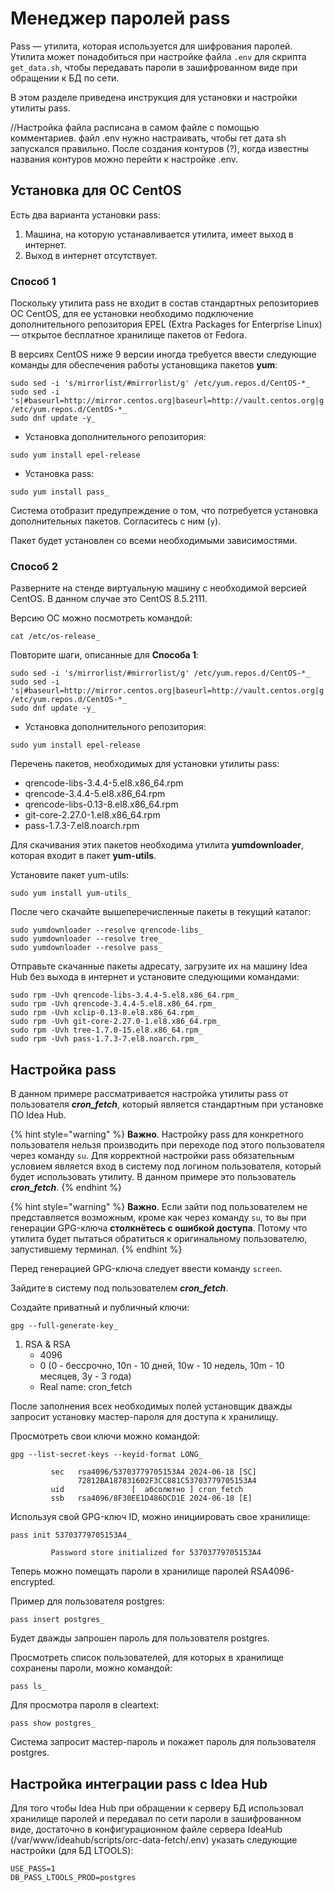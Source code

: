 # Менеджер паролей pass

Pass — утилита, которая используется для шифрования паролей. Утилита может понадобиться при настройке файла `.env` для скрипта `get_data.sh`, чтобы передавать пароли в зашифрованном виде при обращении к БД по сети. 

В этом разделе приведена инструкция для установки и настройки утилиты pass.

//Настройка файла расписана в самом файле с помощью комментариев. файл .env нужно настраивать, чтобы гет дата sh запускался правильно. После создания контуров (?), когда известны названия контуров можно перейти к настройке .env. 


## Установка для ОС CentOS

Есть два варианта установки pass:
1. Машина, на которую устанавливается утилита, имеет выход в интернет.
2. Выход в интернет отсутствует.

### Способ 1

Поскольку утилита pass не входит в состав стандартных репозиториев ОС CentOS, для ее установки необходимо подключение дополнительного репозитория EPEL (Extra Packages for Enterprise Linux) ― открытое бесплатное хранилище пакетов от Fedora.

В версиях CentOS ниже 9 версии иногда требуется ввести следующие команды для обеспечения работы установщика пакетов **yum**:
```
sudo sed -i 's/mirrorlist/#mirrorlist/g' /etc/yum.repos.d/CentOS-*_
sudo sed -i 's|#baseurl=http://mirror.centos.org|baseurl=http://vault.centos.org|g' /etc/yum.repos.d/CentOS-*_
sudo dnf update -y_
```
- Установка дополнительного репозитория:
```
sudo yum install epel-release
```

- Установка pass:
```
sudo yum install pass_
```
Система отобразит предупреждение о том, что потребуется установка дополнительных пакетов. Согласитесь с ним (`y`). 

Пакет будет установлен со всеми необходимыми зависимостями.

### Способ 2

Разверните на стенде виртуальную машину с необходимой версией CentOS. В данном случае это CentOS 8.5.2111.

Версию ОС можно посмотреть командой:
```
cat /etc/os-release_
```
Повторите шаги, описанные для **Способа 1**:
```
sudo sed -i 's/mirrorlist/#mirrorlist/g' /etc/yum.repos.d/CentOS-*_
sudo sed -i 's|#baseurl=http://mirror.centos.org|baseurl=http://vault.centos.org|g' /etc/yum.repos.d/CentOS-*_
sudo dnf update -y_
```
- Установка дополнительного репозитория:
```
sudo yum install epel-release
```

Перечень пакетов, необходимых для установки утилиты pass:
- qrencode-libs-3.4.4-5.el8.x86_64.rpm
- qrencode-3.4.4-5.el8.x86_64.rpm
- qrencode-libs-0.13-8.el8.x86_64.rpm 
- git-core-2.27.0-1.el8.x86_64.rpm
- pass-1.7.3-7.el8.noarch.rpm 

Для скачивания этих пакетов необходима утилита **yumdownloader**, которая входит в пакет **yum-utils**.

Установите пакет yum-utils:
```
sudo yum install yum-utils_
```
После чего скачайте вышеперечисленные пакеты в текущий каталог:
```
sudo yumdownloader --resolve qrencode-libs_
sudo yumdownloader --resolve tree_
sudo yumdownloader --resolve pass_
```
Отправьте скачанные пакеты адресату, загрузите их на машину Idea Hub без выхода в интернет и установите следующими командами:
```
sudo rpm -Uvh qrencode-libs-3.4.4-5.el8.x86_64.rpm_
sudo rpm -Uvh qrencode-3.4.4-5.el8.x86_64.rpm_
sudo rpm -Uvh xclip-0.13-8.el8.x86_64.rpm_
sudo rpm -Uvh git-core-2.27.0-1.el8.x86_64.rpm_
sudo rpm -Uvh tree-1.7.0-15.el8.x86_64.rpm_
sudo rpm -Uvh pass-1.7.3-7.el8.noarch.rpm_
```

## Настройка pass

В данном примере рассматривается настройка утилиты pass от пользователя **_cron_fetch_**, который является стандартным при установке ПО Idea Hub.

{% hint style="warning" %}
**Важно**. Настройку pass для конкретного пользователя нельзя производить при переходе под этого пользователя через команду `su`. Для корректной настройки pass обязательным условием является вход в систему под логином пользователя, который будет использовать утилиту. В данном примере это пользователь **_cron_fetch_**.
{% endhint %}

{% hint style="warning" %}
**Важно**. Если зайти под пользователем не представляется возможным, кроме как через команду `su`, то вы при генерации GPG-ключа **столкнётесь с ошибкой доступа**. Потому что утилита будет пытаться обратиться к оригинальному пользователю, запустившему терминал.
{% endhint %}

Перед генерацией GPG-ключа следует ввести команду `screen`.

Зайдите  в систему под пользователем **_cron_fetch_**.

Создайте приватный и публичный ключи:
```
gpg --full-generate-key_
```

1. RSA & RSA
   - 4096
   - 0 (0 - бессрочно, 10n - 10 дней, 10w - 10 недель, 10m - 10 месяцев, 3y - 3 года)
   - Real name: cron_fetch

После заполнения всех необходимых полей установщик дважды запросит установку мастер-пароля для доступа к хранилищу.

Просмотреть свои ключи можно командой:
```
gpg --list-secret-keys --keyid-format LONG_

         sec   rsa4096/53703779705153A4 2024-06-18 [SC]
               72812BA187831602F3CC881C53703779705153A4
         uid               [  абсолютно ] cron_fetch
         ssb   rsa4096/8F30EE1D486DCD1E 2024-06-18 [E]
```

Используя свой GPG-ключ ID, можно инициировать свое хранилище:
``` 
pass init 53703779705153A4_

         Password store initialized for 53703779705153A4
```

Теперь можно помещать пароли в хранилище паролей RSA4096-encrypted.

Пример для пользователя postgres:
```
pass insert postgres_
```

Будет дважды запрошен пароль для пользователя postgres.

Просмотреть список пользователей, для которых в хранилище сохранены пароли, можно командой:
```
pass ls_
```
Для просмотра пароля в cleartext:
```
pass show postgres_
```
Система запросит мастер-пароль и покажет пароль для пользователя postgres.

## Настройка интеграции pass с Idea Hub

Для того чтобы Idea Hub при обращении к серверу БД использовал хранилище паролей и передавал по сети пароли в зашифрованном виде, достаточно в конфигурационном файле сервера IdeaHub (/var/www/ideahub/scripts/orc-data-fetch/.env) указать следующие настройки (для БД LTOOLS):
```
USE_PASS=1
DB_PASS_LTOOLS_PROD=postgres
```
